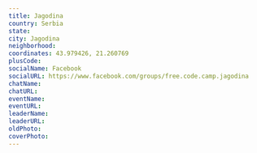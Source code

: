 ```yaml
---
title: Jagodina
country: Serbia
state: 
city: Jagodina
neighborhood: 
coordinates: 43.979426, 21.260769
plusCode:
socialName: Facebook
socialURL: https://www.facebook.com/groups/free.code.camp.jagodina
chatName:
chatURL:
eventName:
eventURL:
leaderName:
leaderURL:
oldPhoto: 
coverPhoto:
---
```

